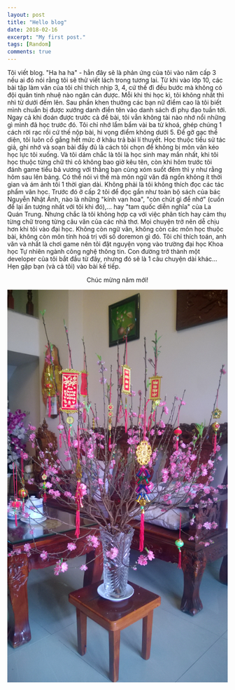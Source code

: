 ```yaml
---
layout: post
title: "Hello blog"
date: 2018-02-16
excerpt: "My first post."
tags: [Random]
comments: true
---
```


Tôi viết blog.
"Ha ha ha" - hẳn đây sẽ là phản ứng của tôi vào năm cấp 3 nếu ai đó nói rằng tôi sẽ thử viết lách trong tương lai. Từ khi vào lớp 10, các bài tập làm văn của tôi chỉ thích nhịp 3, 4, cứ thế đi đều bước mà không có đội quân tinh nhuệ nào ngăn cản được. Mỗi khi thi học kì, tôi không nhất thì nhì từ dưới đếm lên. Sau phần khen thưởng các bạn nữ điểm cao là tôi biết mình chuẩn bị được xướng danh điền tên vào danh sách đi phụ đạo tuần tới. Ngay cả khi đoán được trước cả đề bài, tôi vẫn không tài nào nhớ nổi những gì mình đã học trước đó. Tôi chỉ nhớ lẩm bẩm vài ba từ khoá, ghép chúng 1 cách rời rạc rồi cứ thế nộp bài, hi vọng điểm không dưới 5.
Để gỡ gạc thể diện, tôi luôn cố gắng hết mức ở khâu trả bài lí thuyết. Học thuộc tiểu sử tác giả, ghi nhớ và soạn bài đầy đủ là cách tôi chọn để không bị môn văn kéo học lực tôi xuống. Và tôi dám chắc là tôi là học sinh may mắn nhất, khi tôi học thuộc từng chữ thì cô không bao giờ kêu tên, còn khi hôm trước tôi đánh game tiểu bá vương với thằng bạn cùng xóm suốt đêm thì y như rằng hôm sau lên bảng.
Có thể nói vì thế mà môn ngữ văn đã ngốn không ít thời gian và ám ảnh tôi 1 thời gian dài. Không phải là tôi không thích đọc các tác phẩm văn học. Trước đó ở cấp 2 tôi để đọc gần như toàn bộ sách của bác Nguyễn Nhật Ánh, nào là những "kính vạn hoa", "còn chút gì để nhớ" (cuốn để lại ấn tượng nhất với tôi khi đó),... hay "tam quốc diễn nghĩa" của La Quán Trung. Nhưng chắc là tôi không hợp cạ với việc phân tích hay cảm thụ từng chữ trong từng câu văn của các nhà thơ.
Mọi chuyện trở nên dễ chịu hơn khi tôi vào đại học. Không còn ngữ văn, không còn các môn học thuộc bài, không còn môn tính hoá trị với số doremon gì đó. Tôi chỉ thích toán, anh văn và nhất là chơi game nên tôi đặt nguyện vọng vào trường đại học Khoa học Tự nhiên ngành công nghệ thông tin. Con đường trở thành một developer của tôi bắt đầu từ đây, nhưng đó sẽ là 1 câu chuyện dài khác... 
Hẹn gặp bạn (và cả tôi) vào bài kế tiếp.

<center><p>Chúc mừng năm mới!</p><img width="700px" height="auto" src="../assets/img/sakura.jpg"/></center>
